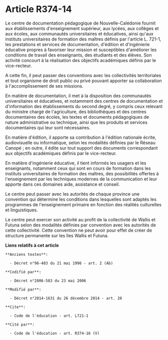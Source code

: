 # Article R374-14

Le centre de documentation pédagogique de Nouvelle-Calédonie fournit aux établissements d'enseignement supérieur, aux lycées,
aux collèges et aux écoles, aux communautés universitaires et éducatives, ainsi qu'aux instituts universitaires de formation
des maîtres définis par l'article L. 721-1, les prestations et services de documentation, d'édition et d'ingénierie éducative
propres à favoriser leur mission et susceptibles d'améliorer les conditions de travail des enseignants, des étudiants et des
élèves. Son activité concourt à la réalisation des objectifs académiques définis par le vice-recteur. 

A cette fin, il peut passer des conventions avec les collectivités territoriales et tout organisme de droit public ou privé
pouvant apporter sa collaboration à l'accomplissement de ses missions. 

En matière de documentation, il met à la disposition des communautés universitaires et éducatives, et notamment des centres
de documentation et d'information des établissements du second degré, y compris ceux relevant du ministre chargé de
l'agriculture, des bibliothèques et des centres documentaires des écoles, les textes et documents pédagogiques de nature
administrative ou technique, ainsi que les produits et services documentaires qui leur sont nécessaires. 

En matière d'édition, il apporte sa contribution à l'édition nationale écrite, audiovisuelle ou informatique, selon les
modalités définies par le    Réseau Canopé ; en outre, il édite sur tout support des documents correspondant aux objectifs
académiques définis par le vice-recteur. 

En matière d'ingénierie éducative, il tient informés les usagers et les enseignants, notamment ceux qui sont en cours de
formation dans les instituts universitaires de formation des maîtres, des possibilités offertes à l'enseignement par les
techniques modernes de la communication et leur apporte dans ces domaines aide, assistance et conseil. 

Le centre peut passer avec les autorités de chaque province une convention qui détermine les conditions dans lesquelles sont
adaptés les programmes de l'enseignement primaire en fonction des réalités culturelles et linguistiques. 

Le centre peut exercer son activité au profit de la collectivité de Wallis et Futuna selon des modalités définies par
convention avec les autorités de cette collectivité. Cette convention ne peut avoir pour effet de créer de structure
permanente sur les îles Wallis et Futuna.

**Liens relatifs à cet article**

	**Anciens textes**:

	  - Décret n°96-483 du 21 mai 1996 - art. 2 (Ab)

	**Codifié par**:

	  - Décret n°2006-583 du 23 mai 2006

	**Modifié par**:

	  - Décret n°2014-1631 du 26 décembre 2014 - art. 20

	**Cite**:

	  - Code de l'éducation - art. L721-1

	**Cité par**:

	  - Code de l'éducation - art. R374-16 (V)
